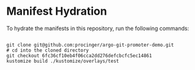 
# Manifest Hydration

To hydrate the manifests in this repository, run the following commands:

```shell

git clone git@github.com:procinger/argo-git-promoter-demo.git
# cd into the cloned directory
git checkout 6fc36cf10eb4f06cca2dd276defcbcfc5ec14861
kustomize build ./kustomize/overlays/test
```